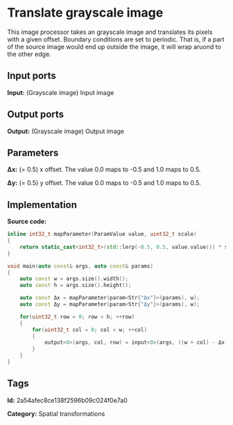 # Translate grayscale image

This image processor takes an grayscale image and translates its pixels with a given offset. Boundary conditions are set to periodic. That is, if a part of the source image would end up outside the image, it will wrap aruond to the other edge.

## Input ports

__Input:__ (Grayscale image) Input image

## Output ports

__Output:__ (Grayscale image) Output image

## Parameters

__Δx:__ (= 0.5) x offset. The value 0.0 maps to -0.5 and 1.0 maps to 0.5.

__Δy:__ (= 0.5) y offset. The value 0.0 maps to -0.5 and 1.0 maps to 0.5.

## Implementation

__Source code:__ 

```c++
inline int32_t mapParameter(ParamValue value, uint32_t scale)
{
	return static_cast<int32_t>(std::lerp(-0.5, 0.5, value.value()) * scale);
}

void main(auto const& args, auto const& params)
{
	auto const w = args.size().width();
	auto const h = args.size().height();

	auto const Δx = mapParameter(param<Str{"Δx"}>(params), w);
	auto const Δy = mapParameter(param<Str{"Δy"}>(params), w);

	for(uint32_t row = 0; row < h; ++row)
	{
		for(uint32_t col = 0; col < w; ++col)
		{
			output<0>(args, col, row) = input<0>(args, ((w + col) - Δx) % w, ((h + row) + Δy) % h);
		}
	}
}
```

## Tags

__Id:__ 2a54afec8ce138f2596b09c024f0e7a0

__Category:__ Spatial transformations